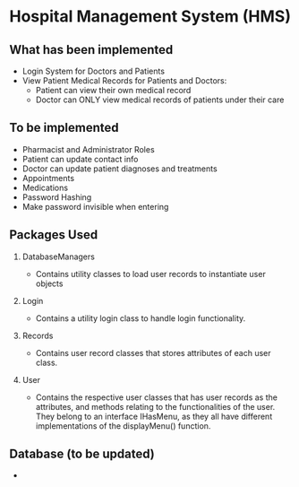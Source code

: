 # Hospital Management System (HMS)

## What has been implemented
* Login System for Doctors and Patients
* View Patient Medical Records for Patients and Doctors:
  * Patient can view their own medical record
  * Doctor can ONLY view medical records of patients under their care

## To be implemented
* Pharmacist and Administrator Roles
* Patient can update contact info
* Doctor can update patient diagnoses and treatments
* Appointments
* Medications
* Password Hashing
* Make password invisible when entering

## Packages Used
1. DatabaseManagers
   * Contains utility classes to load user records to instantiate user objects

2. Login
   * Contains a utility login class to handle login functionality.

3. Records
   * Contains user record classes that stores attributes of each user class.

4. User
   * Contains the respective user classes that has user records as the attributes, and methods relating to the functionalities of the user. They belong to an interface IHasMenu, as they all have different implementations of the displayMenu() function.

## Database (to be updated)
*
